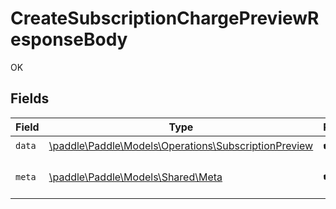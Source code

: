 # CreateSubscriptionChargePreviewResponseBody

OK


## Fields

| Field                                                                                                  | Type                                                                                                   | Required                                                                                               | Description                                                                                            |
| ------------------------------------------------------------------------------------------------------ | ------------------------------------------------------------------------------------------------------ | ------------------------------------------------------------------------------------------------------ | ------------------------------------------------------------------------------------------------------ |
| `data`                                                                                                 | [\paddle\Paddle\Models\Operations\SubscriptionPreview](../../models/operations/SubscriptionPreview.md) | :heavy_check_mark:                                                                                     | N/A                                                                                                    |
| `meta`                                                                                                 | [\paddle\Paddle\Models\Shared\Meta](../../models/shared/Meta.md)                                       | :heavy_check_mark:                                                                                     | Information about this response.                                                                       |